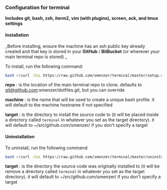 ### Configuration for terminal

**Includes git, bash, zsh, iterm2, vim (with plugins), screen, ack, and tmux settings**

#### Installation

_Before installing, ensure the machine has an ssh public key already created and that key is stored in your **GitHub** / **BitBucket** (or wherever your main terminal repo is stored) _

To install, run the following command:
```bash
bash <(curl -SsL https://raw.github.com/smenzer/terminal/master/setup.sh)
```
**repo**
: is the location of the main terminal repo to clone. defaults to git@github.com:smenzer/dotfiles.git, but you can override

**machine**
: is the name that will be used to create a unique bash profile.  it will default to the machine hostname if not specified

**target**
: is the directory to install the source code to (it will be placed inside a directory called `terminal` in whatever you set as the target directory).  it will default to ~/src/github.com/smenzer/ if you don't specify a target


#### Uninstallation
To uninstall, run the following command:
```bash
bash <(curl -SsL https://raw.github.com/smenzer/terminal/master/uninstall.sh)
```

**target**
: is the directory the source code was originally installed to (it will be remove a directory called `terminal` in whatever you set as the target directory).  it will default to ~/src/github.com/smenzer/ if you don't specify a target
